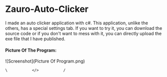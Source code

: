 # Zauro-Auto-Clicker
I made an auto clicker application with c#. This application, unlike the others, has a special settings tab. If you want to try it, you can download the source code or if you don't want to mess with it, you can directly upload the exe file that I have published.

#### Picture Of The Program:

![Screenshot](Picture Of Program.png)

```
\           </>           /
```
